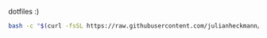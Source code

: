 dotfiles :)


```sh
bash -c "$(curl -fsSL https://raw.githubusercontent.com/julianheckmann/dotfiles/main/bin/dotfiles)"
```
